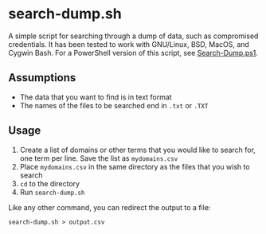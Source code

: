 search-dump.sh
==============

A simple script for searching through a dump of data, such as compromised
credentials. It has been tested to work with GNU/Linux, BSD, MacOS, and Cygwin
 Bash. For a PowerShell version of this script, see
[Search-Dump.ps1](https://github.com/seanthegeek/powertools/blob/master/Search-Dump.ps1).

Assumptions
-----------

- The data that you want to find is in text format
- The names of the files to be searched end in `.txt` or `.TXT`

Usage
-----

1. Create a list of domains or other terms that you would like to search for,
one term per line. Save the list as `mydomains.csv`
2. Place `mydomains.csv` in the same directory as the files that you wish to
search
3. `cd` to the directory
4. Run `search-dump.sh`

Like any other command, you can redirect the output to a file:

    search-dump.sh > output.csv

